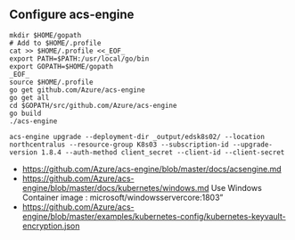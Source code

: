 ## Configure acs-engine
```
mkdir $HOME/gopath
# Add to $HOME/.profile
cat >> $HOME/.profile <<_EOF_
export PATH=$PATH:/usr/local/go/bin
export GOPATH=$HOME/gopath
_EOF_
source $HOME/.profile
go get github.com/Azure/acs-engine
go get all
cd $GOPATH/src/github.com/Azure/acs-engine
go build
./acs-engine

acs-engine upgrade --deployment-dir _output/edsk8s02/ --location northcentralus --resource-group K8s03 --subscription-id --upgrade-version 1.8.4 --auth-method client_secret --client-id --client-secret 

```
* https://github.com/Azure/acs-engine/blob/master/docs/acsengine.md
* https://github.com/Azure/acs-engine/blob/master/docs/kubernetes/windows.md Use Windows Container image : microsoft/windowsservercore:1803”
* https://github.com/Azure/acs-engine/blob/master/examples/kubernetes-config/kubernetes-keyvault-encryption.json
